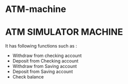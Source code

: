 # ATM-machine
<html>
  <head>
    <h1>ATM SIMULATOR MACHINE</h1>
  </head>
  <body>
    <p>It has following functions such as :</p>
    <ul>
  <li>Withdraw from checking account</li>
  <li>Deposit from Checking account</li>
  <li>Withdraw from Saving account</li>
  <li>Deposit from Saving account</li>
  <li>Check balance</li>
</ul>
  </body>
</html>

